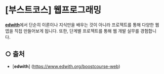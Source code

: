 [부스트코스] 웹프로그래밍
===========
[**edwith**](https://www.edwith.org/boostcourse-web)에서 단순히 이론이나 지식만을 배우는 것이 아니라 프로젝트를 통해 다양한 웹 앱을 직접 만들어보게 됩니다. 또한, 단계별 프로젝트를 통해 웹 개발 실무를 경험합니다.

## ○ 출처
* [**edwith**] (https://www.edwith.org/boostcourse-web)

